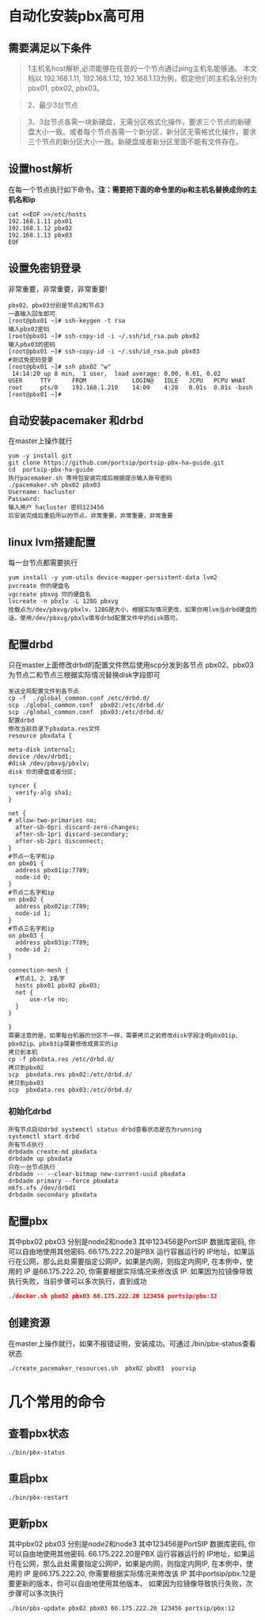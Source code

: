 # 自动化安装pbx高可用
## 需要满足以下条件
>1主机名host解析,必须能够在任意的一个节点通过ping主机名能够通。 本文档以 192.168.1.11, 192.168.1.12, 192.168.1.13为例，假定他们的主机名分别为 pbx01, pbx02, pbx03。

>2、最少3台节点

>3、3台节点各需一块新硬盘，无需分区格式化操作，要求三个节点的新硬盘大小一致。或者每个节点各需一个新分区，新分区无需格式化操作，要求三个节点的新分区大小一致。新硬盘或者新分区里面不能有文件存在。
## 设置host解析
在每一个节点执行如下命令。**注：需要把下面的命令里的ip和主机名替换成你的主机名和ip**
```
cat <<EOF >>/etc/hosts
192.168.1.11 pbx01
192.168.1.12 pbx02
192.168.1.13 pbx03
EOF
```
## 设置免密钥登录
非常重要，非常重要，非常重要!
```
pbx02、pbx03分别是节点2和节点3 
一直输入回车即可
[root@pbx01 ~]# ssh-keygen -t rsa   
输入pbx02密码
[root@pbx01 ~]# ssh-copy-id -i ~/.ssh/id_rsa.pub pbx02
输入pbx03的密码
[root@pbx01 ~]# ssh-copy-id -i ~/.ssh/id_rsa.pub pbx03
#测试免密码登录
[root@pbx01 ~]# ssh pbx02 "w"
 14:14:20 up 8 min,  1 user,  load average: 0.00, 0.01, 0.02
USER     TTY      FROM             LOGIN@   IDLE   JCPU   PCPU WHAT
root     pts/0    192.168.1.210    14:09    4:28   0.01s  0.01s -bash
[root@pbx01 ~]# 

```
## 自动安装pacemaker 和drbd
在master上操作就行
```
yum -y install git
git clone https://github.com/portsip/portsip-pbx-ha-guide.git
cd  portsip-pbx-ha-guide
执行pacemaker.sh 等待包安装完成后根据提示输入账号密码
./pacemaker.sh pbx02 pbx03
Username: hacluster
Password: 
输入用户 hacluster 密码123456
后安装完成后重启所以的节点，非常重要，非常重要，非常重要 
```
## linux lvm搭建配置
每一台节点都需要执行
```
yum install -y yum-utils device-mapper-persistent-data lvm2
pvcreate 你的硬盘名
vgcreate pbxvg 你的硬盘名
lvcreate -n pbxlv -L 128G pbxvg
挂载点为/dev/pbxvg/pbxlv，128G是大小，根据实际情况更改，如果你用lvm当drbd硬盘的话，使用/dev/pbxvg/pbxlv填写drbd配置文件中的disk既可。
```
## 配置drbd
只在master上面修改drbd的配置文件然后使用scp分发到各节点 pbx02、pbx03为节点二和节点三根据实际情况替换disk字段即可
```
发送全局配置文件到各节点
cp -f  ./global_common.conf /etc/drbd.d/
scp ./global_common.conf  pbx02:/etc/drbd.d/
scp ./global_common.conf  pbx03:/etc/drbd.d/
配置drbd
修改当前目录下pbxdata.res文件
resource pbxdata {

meta-disk internal;
device /dev/drbd1;
#disk /dev/pbxvg/pbxlv;
disk 你的硬盘或者分区;

syncer {
  verify-alg sha1;
}

net {
# allow-two-primaries no;
  after-sb-0pri discard-zero-changes;
  after-sb-1pri discard-secondary;
  after-sb-2pri disconnect;
}
#节点一名字和ip
on pbx01 {
  address pbx01ip:7789;
  node-id 0;
}
#节点二名字和ip
on pbx02 {
  address pbx02ip:7789;
  node-id 1;
}
#节点三名字和ip
on pbx03 {
  address pbx03ip:7789;
  node-id 2;
}

connection-mesh {
  #节点1、2、3名字
  hosts pbx01 pbx02 pbx03;
  net {
      use-rle no;
  }
}

}
需要注意的是，如果每台机器的分区不一样，需要拷贝之前修改disk字段注明pbx01ip、pbx02ip、pbx03ip需要修改成真实的ip
拷贝到本机
cp -f pbxdata.res /etc/drbd.d/
拷贝到pbx02
scp  pbxdata.res pbx02:/etc/drbd.d/
拷贝到pbx03
scp  pbxdata.res pbx03:/etc/drbd.d/
```
### 初始化drbd
```
所有节点启动drbd systemctl status drbd查看状态是否为running
systemctl start drbd
所有节点执行 
drbdadm create-md pbxdata
drbdadm up pbxdata
只在一台节点执行
drbdadm -- --clear-bitmap new-current-uuid pbxdata
drbdadm primary --force pbxdata
mkfs.xfs /dev/drbd1
drbdadm secondary pbxdata
```


## 配置pbx
其中pbx02 pbx03 分别是node2和node3
其中123456是PortSIP 数据库密码, 你可以自由地使用其他密码.
66.175.222.20是PBX 运行容器运行的 IP地址，如果运行在公网，那么此处需要指定公网IP，如果是内网，则指定内网IP, 在本例中，使用的 IP 是66.175.222.20, 你需要根据实际情况来修改该 IP.
如果因为拉镜像导致执行失败，当前步骤可以多次执行，直到成功
```json
./docker.sh pbx02 pbx03 66.175.222.20 123456 portsip/pbx:12
```
## 创建资源
在master上操作就行，如果不报错证明，安装成功。可通过./bin/pbx-status查看状态
```
./create_pacemaker_resources.sh  pbx02 pbx03  yourvip
```
# 几个常用的命令
## 查看pbx状态
```
./bin/pbx-status
```
## 重启pbx

```
./bin/pbx-restart
```
## 更新pbx
其中pbx02 pbx03 分别是node2和node3
其中123456是PortSIP 数据库密码, 你可以自由地使用其他密码.
66.175.222.20是PBX 运行容器运行的 IP地址，如果运行在公网，那么此处需要指定公网IP，如果是内网，则指定内网IP, 在本例中，使用的 IP 是66.175.222.20, 你需要根据实际情况来修改该 IP
其中portsip/pbx:12是要更新的版本，你可以自由地使用其他版本。
如果因为拉镜像导致执行失败，次步骤可以多次执行
```
./bin/pbx-update pbx02 pbx03 66.175.222.20 123456 portsip/pbx:12
```

